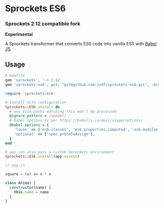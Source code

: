 # Sprockets ES6
### Sprockets 2.12 compatible fork

**Experimental**

A Sprockets transformer that converts ES6 code into vanilla ES5 with [Babel JS](https://babeljs.io).

## Usage

``` ruby
# Gemfile
gem 'sprockets', '~> 2.12'
gem 'sprockets-es6', git: "git@github.com:jsdf/sprockets-es6.git", :branch => 'sprockets2'
```


``` ruby
require 'sprockets/es6'

# install with configuration
Sprockets::ES6.install do
  # any file paths matching this won't be processed
  @ignore_pattern = /vendor/
  # babel options as per https://babeljs.io/docs/usage/options/
  @babel_options = {
    'loose' => ['es6.classes', 'es6.properties.computed', 'es6.modules'],
    'optional' => ['spec.protoToAssign'],
  }
end

# you can also pass a custom Sprockets environment
Sprockets::ES6.install(app.assets)
```

``` js
// app.js

square = (x) => x * x

class Animal {
  constructor(name) {
    this.name = name
  }
}
```
